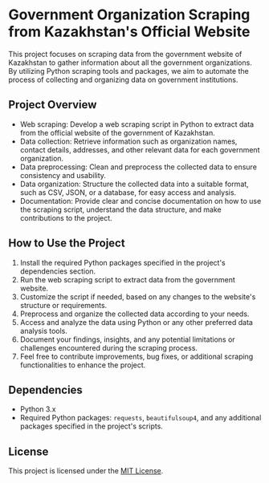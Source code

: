 # Government Organization Scraping from Kazakhstan's Official Website

This project focuses on scraping data from the government website of Kazakhstan to gather information about all the government organizations. By utilizing Python scraping tools and packages, we aim to automate the process of collecting and organizing data on government institutions.

## Project Overview
- Web scraping: Develop a web scraping script in Python to extract data from the official website of the government of Kazakhstan.
- Data collection: Retrieve information such as organization names, contact details, addresses, and other relevant data for each government organization.
- Data preprocessing: Clean and preprocess the collected data to ensure consistency and usability.
- Data organization: Structure the collected data into a suitable format, such as CSV, JSON, or a database, for easy access and analysis.
- Documentation: Provide clear and concise documentation on how to use the scraping script, understand the data structure, and make contributions to the project.

## How to Use the Project
1. Install the required Python packages specified in the project's dependencies section.
2. Run the web scraping script to extract data from the government website.
3. Customize the script if needed, based on any changes to the website's structure or requirements.
4. Preprocess and organize the collected data according to your needs.
5. Access and analyze the data using Python or any other preferred data analysis tools.
6. Document your findings, insights, and any potential limitations or challenges encountered during the scraping process.
7. Feel free to contribute improvements, bug fixes, or additional scraping functionalities to enhance the project.

## Dependencies
- Python 3.x
- Required Python packages: `requests`, `beautifulsoup4`, and any additional packages specified in the project's scripts.

## License
This project is licensed under the [MIT License](LICENSE).
